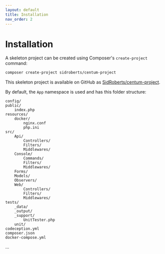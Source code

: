```yaml
---
layout: default
title: Installation
nav_order: 2
---
```




# Installation

A skeleton project can be created using Composer's `create-project` command:

```bash
composer create-project sidroberts/centum-project
```

This skeleton project is available on GitHub as [SidRoberts/centum-project](https://github.com/SidRoberts/centum-project).

By default, the `App` namespace is used and has this folder structure:

```
config/
public/
    index.php
resources/
    docker/
        nginx.conf
        php.ini
src/
    Api/
        Controllers/
        Filters/
        Middlewares/
    Console/
        Commands/
        Filters/
        Middlewares/
    Forms/
    Models/
    Observers/
    Web/
        Controllers/
        Filters/
        Middlewares/
tests/
    _data/
    _output/
    _support/
        UnitTester.php
    unit/
codeception.yml
composer.json
docker-compose.yml
```

...
